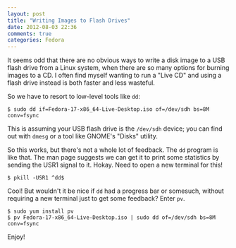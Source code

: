 ```yaml
---
layout: post
title: "Writing Images to Flash Drives"
date: 2012-08-03 22:36
comments: true
categories: Fedora
---
```


It seems odd that there are no obvious ways to write a disk image to a USB
flash drive from a Linux system, when there are so many options for burning
images to a CD.  I often find myself wanting to run a "Live CD" and using a
flash drive instead is both faster and less wasteful.

<!-- more -->

So we have to resort to low-level tools like `dd`:

    $ sudo dd if=Fedora-17-x86_64-Live-Desktop.iso of=/dev/sdh bs=8M conv=fsync

This is assuming your USB flash drive is the `/dev/sdh` device; you can
find out with `dmesg` or a tool like GNOME's "Disks" utility.

So this works, but there's not a whole lot of feedback.  The `dd` program
is like that.  The man page suggests we can get it to print some statistics
by sending the USR1 signal to it.  Hokay.  Need to open a new terminal for
this!

    $ pkill -USR1 ^dd$

Cool!  But wouldn't it be nice if `dd` had a progress bar or somesuch,
without requiring a new terminal just to get some feedback?  Enter `pv`.

    $ sudo yum install pv
    $ pv Fedora-17-x86_64-Live-Desktop.iso | sudo dd of=/dev/sdh bs=8M conv=fsync

Enjoy!
